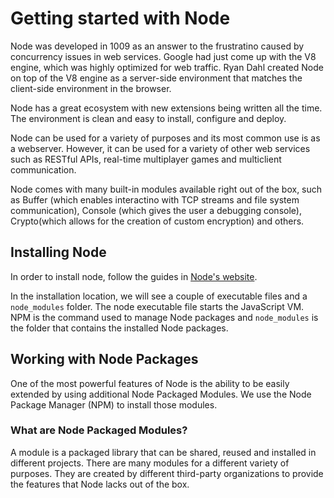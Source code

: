 # Getting started with Node
Node was developed in 1009 as an answer to the frustratino caused by concurrency issues in web services. Google had just come up with the V8 engine, which was highly optimized for web traffic. Ryan Dahl created Node on top of the V8 engine as a server-side environment that matches the client-side environment in the browser.

Node has a great ecosystem with new extensions being written all the time. The environment is clean and easy to install, configure and deploy.

Node can be used for a variety of purposes and its most common use is as a webserver. However, it can be used for a variety of other web services such as RESTful APIs, real-time multiplayer games and multiclient communication.

Node comes with many built-in modules available right out of the box, such as Buffer (which enables interactino with TCP streams and file system communication), Console (which gives the user a debugging console), Crypto(which allows for the creation of custom encryption) and others.

## Installing Node
In order to install node, follow the guides in [Node's website](http://nodejs.org).

In the installation location, we will see a couple of executable files and a `node_modules` folder. The node executable file starts the JavaScript VM. NPM is the command used to manage Node packages and `node_modules` is the folder that contains the installed Node packages.

## Working with Node Packages
One of the most powerful features of Node is the ability to be easily extended by using additional Node Packaged Modules. We use the Node Package Manager (NPM) to install those modules.

### What are Node Packaged Modules?
A module is a packaged library that can be shared, reused and installed in different projects. There are many modules for a different variety of purposes. They are created by different third-party organizations to provide the features that Node lacks out of the box. 